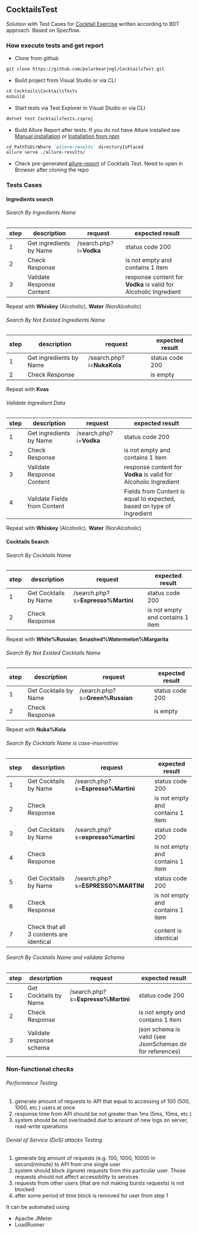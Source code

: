 ## CocktailsTest
Solution with Test Cases for [Cocktail Exercise](https://github.com/Terri14/Cocktail) written according to BDT approach. Based on Specflow. 

### How execute tests and get report
* Clone from github
```markdown 
git clone https://github.com/polarbearjngl/CocktailsTest.git
```
* Build project from Visual Studio or via CLI
```markdown 
cd Cocktails\CocktailsTests
msbuild
```
* Start tests via Test Explorer in Visual Studio or via CLI
```markdown 
dotnet test CocktailsTests.csproj
```
* Build Allure Report after tests. If you do not have Allure installed see [Manual installation](https://docs.qameta.io/allure/#_installing_a_commandline) or [Installation from npm](https://www.npmjs.com/package/allure-commandline) 
```markdown 
cd PathToDirWhere `allure-results` directoryIsPlaced
allure serve ./allure-results/
```
* Check pre-generated [allure-report](allure-report-example.html) of Cocktails Test. Need to open in Browser after cloning the repo

### Tests Cases
#### Ingredients search
###### Search By Ingredients Name

| step | description               | request                 | expected result                                                  |
|------|---------------------------|-------------------------|------------------------------------------------------------------|
| 1    | Get ingredients by Name   | /search.php?i=**Vodka** | status code 200                                                  |
| 2    | Check Response            |                         | is not empty and contains 1 item                                 |
| 3    | Validate Response Content |                         | response content for **Vodka** is valid for Alcoholic Ingredient |

Repeat with **Whiskey** (Alcoholic), **Water** (NonAlcoholic)

###### Search By Not Existed Ingredients Name

| step | description               | request                    | expected result   |
|------|---------------------------|----------------------------|-------------------|
| 1    | Get ingredients by Name   | /search.php?i=**NukaKola** | status code 200   |
| 2    | Check Response            |                            | is empty          |

Repeat with **Kvas**

###### Validate Ingredient Data

| step | description                  | request                 | expected result                                                       |
|------|------------------------------|-------------------------|-----------------------------------------------------------------------|
| 1    | Get ingredients by Name      | /search.php?i=**Vodka** | status code 200                                                       |
| 2    | Check Response               |                         | is not empty and contains 1 item                                      |
| 3    | Validate Response Content    |                         | response content for **Vodka** is valid for Alcoholic Ingredient      |
| 4    | Validate Fields from Content |                         | Fields from Content is equal to expected, based on type of Ingredient |

Repeat with **Whiskey** (Alcoholic), **Water** (NonAlcoholic)

#### Cocktails Search
###### Search By Cocktails Name

| step | description               | request                              | expected result                    |
|------|---------------------------|--------------------------------------|------------------------------------|
| 1    | Get Cocktails by Name     | /search.php?s=**Espresso%Martini**   | status code 200                    |
| 2    | Check Response            |                                      | is not empty and contains 1 item   |

Repeat with **White%Russian**, **Smashed%Watermelon%Margarita**

###### Search By Not Existed Cocktails Name

| step | description                | request                            | expected result    |
|------|----------------------------|------------------------------------|--------------------|
| 1    | Get Cocktails by Name      | /search.php?s=**Green%Russian**    | status code 200    |
| 2    | Check Response             |                                    | is empty           |

Repeat with **Nuka%Kola**

###### Search By Cocktails Name is case-insensitive

| step | description                             | request                              | expected result                  |
|------|-----------------------------------------|--------------------------------------|----------------------------------|
| 1    | Get Cocktails by Name                   | /search.php?s=**Espresso%Martini**   | status code 200                  |
| 2    | Check Response                          |                                      | is not empty and contains 1 item |
| 3    | Get Cocktails by Name                   | /search.php?s=**espresso%martini**   | status code 200                  |
| 4    | Check Response                          |                                      | is not empty and contains 1 item |
| 5    | Get Cocktails by Name                   | /search.php?s=**ESPRESSO%MARTINI**   | status code 200                  |
| 6    | Check Response                          |                                      | is not empty and contains 1 item |
| 7    | Check that all 3 contents are identical |                                      | content is identical             |

###### Search By Cocktails Name and validate Schema

| step | description              | request                              | expected result                                             |
|------|--------------------------|--------------------------------------|-------------------------------------------------------------|
| 1    | Get Cocktails by Name    | /search.php?s=**Espresso%Martini**   | status code 200                                             |
| 2    | Check Response           |                                      | is not empty and contains 1 item                            |
| 3    | Validate response schema |                                      | json schema is valid (see JsonSchemas dir for references)   |

### Non-functional checks
###### Performance Testing
1) generate amount of requests to API that equal to accessing of 100 (500, 1000, etc.) users at once
2) response time from API should be not greater than 1ms (5ms, 10ms, etc.)
3) system should be not overloaded due to amount of new logs on server, read-write operations

###### Denial of Service (DoS) attacks Testing
1) generate big amount of requests (e.g. 100, 1000, 10000 in second/minute) to API from one single user
2) system should block (ignore) requests from this particular user. Those requests should not affect accessibility to services
3) requests from other users (that are not making bursts requests) is not blocked
4) after some period of time block is removed for user from step 1

It can be automated using
* Apache JMeter
* LoadRunner
